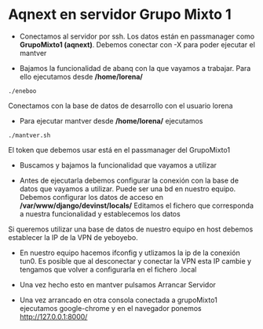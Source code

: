 # Aqnext en servidor Grupo Mixto 1

- Conectamos al servidor por ssh. Los datos están en passmanager como **GrupoMixto1 (aqnext)**. Debemos conectar con -X para poder ejecutar el mantver

- Bajamos la funcionalidad de abanq con la que vayamos a trabajar. Para ello ejecutamos desde **/home/lorena/**
```
./eneboo
```
Conectamos con la base de datos de desarrollo con el usuario lorena

- Para ejecutar mantver desde **/home/lorena/** ejecutamos 
```
./mantver.sh
```
El token que debemos usar está en el passmanager del GrupoMixto1

- Buscamos y bajamos la funcionalidad que vayamos a utilizar

- Antes de ejecutarla debemos configurar la conexión con la base de datos que vayamos a utilizar. Puede ser una bd en nuestro equipo. 
Debemos configurar los datos de acceso en **/var/www/django/devinst/locals/**
Editamos el fichero que corresponda a nuestra funcionalidad y establecemos los datos

Si queremos utilizar una base de datos de nuestro equipo en host debemos establecer la IP de la VPN de yeboyebo.

- En nuestro equipo hacemos ifconfig y utlizamos la ip de la conexión tun0. Es posible que al desconectar y conectar la VPN esta IP cambie y tengamos que volver a configurarla en el fichero .local

- Una vez hecho esto en mantver pulsamos Arrancar Servidor

- Una vez arrancado en otra consola conectada a grupoMixto1 ejecutamos google-chrome y en el navegador ponemos http://127.0.0.1:8000/
